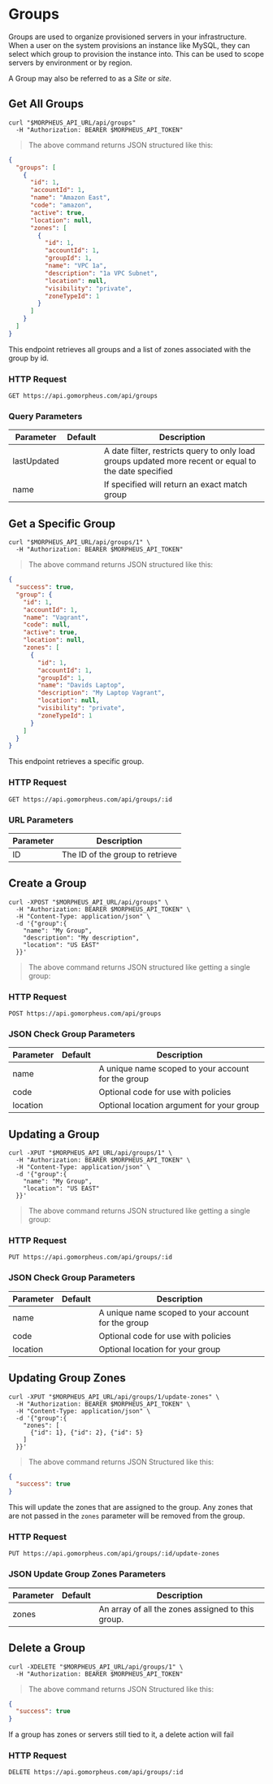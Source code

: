 # Groups

Groups are used to organize provisioned servers in your infrastructure. When a user on the system provisions an instance like MySQL, they can select which group to provision the instance into. This can be used to scope servers by environment or by region.

A Group may also be referred to as a *Site* or *site*.

## Get All Groups

```shell
curl "$MORPHEUS_API_URL/api/groups"
  -H "Authorization: BEARER $MORPHEUS_API_TOKEN"
```

> The above command returns JSON structured like this:

```json
{
  "groups": [
    {
      "id": 1,
      "accountId": 1,
      "name": "Amazon East",
      "code": "amazon",
      "active": true,
      "location": null,
      "zones": [
        {
          "id": 1,
          "accountId": 1,
          "groupId": 1,
          "name": "VPC 1a",
          "description": "1a VPC Subnet",
          "location": null,
          "visibility": "private",
          "zoneTypeId": 1
        }
      ]
    }
  ]
}
```

This endpoint retrieves all groups and a list of zones associated with the group by id.

### HTTP Request

`GET https://api.gomorpheus.com/api/groups`

### Query Parameters

Parameter | Default | Description
--------- | ------- | -----------
lastUpdated |  | A date filter, restricts query to only load groups updated more recent or equal to the date specified
name |  | If specified will return an exact match group


## Get a Specific Group


```shell
curl "$MORPHEUS_API_URL/api/groups/1" \
  -H "Authorization: BEARER $MORPHEUS_API_TOKEN"
```

> The above command returns JSON structured like this:

```json
{
  "success": true,
  "group": {
    "id": 1,
    "accountId": 1,
    "name": "Vagrant",
    "code": null,
    "active": true,
    "location": null,
    "zones": [
      {
        "id": 1,
        "accountId": 1,
        "groupId": 1,
        "name": "Davids Laptop",
        "description": "My Laptop Vagrant",
        "location": null,
        "visibility": "private",
        "zoneTypeId": 1
      }
    ]
  }
}
```

This endpoint retrieves a specific group.


### HTTP Request

`GET https://api.gomorpheus.com/api/groups/:id`

### URL Parameters

Parameter | Description
--------- | -----------
ID | The ID of the group to retrieve

## Create a Group

```shell
curl -XPOST "$MORPHEUS_API_URL/api/groups" \
  -H "Authorization: BEARER $MORPHEUS_API_TOKEN" \
  -H "Content-Type: application/json" \
  -d '{"group":{
    "name": "My Group",
    "description": "My description",
    "location": "US EAST"
  }}'
```

> The above command returns JSON structured like getting a single group:

### HTTP Request

`POST https://api.gomorpheus.com/api/groups`

### JSON Check Group Parameters

Parameter | Default | Description
--------- | ------- | -----------
name      |  | A unique name scoped to your account for the group
code      |  | Optional code for use with policies
location  |  | Optional location argument for your group

## Updating a Group

```shell
curl -XPUT "$MORPHEUS_API_URL/api/groups/1" \
  -H "Authorization: BEARER $MORPHEUS_API_TOKEN" \
  -H "Content-Type: application/json" \
  -d '{"group":{
    "name": "My Group",
    "location": "US EAST"
  }}'
```

> The above command returns JSON structured like getting a single group:

### HTTP Request

`PUT https://api.gomorpheus.com/api/groups/:id`

### JSON Check Group Parameters

Parameter | Default | Description
--------- | ------- | -----------
name      |  | A unique name scoped to your account for the group
code      |  | Optional code for use with policies
location  |  | Optional location for your group

## Updating Group Zones

```shell
curl -XPUT "$MORPHEUS_API_URL/api/groups/1/update-zones" \
  -H "Authorization: BEARER $MORPHEUS_API_TOKEN" \
  -H "Content-Type: application/json" \
  -d '{"group":{
    "zones": [
      {"id": 1}, {"id": 2}, {"id": 5}
    ]
  }}'
```

> The above command returns JSON Structured like this:

```json
{
  "success": true
}
```

This will update the zones that are assigned to the group.
Any zones that are not passed in the `zones` parameter will be removed from the group.

### HTTP Request

`PUT https://api.gomorpheus.com/api/groups/:id/update-zones`

### JSON Update Group Zones Parameters

Parameter | Default | Description
--------- | ------- | -----------
zones      |  | An array of all the zones assigned to this group.


## Delete a Group

```shell
curl -XDELETE "$MORPHEUS_API_URL/api/groups/1" \
  -H "Authorization: BEARER $MORPHEUS_API_TOKEN"
```

> The above command returns JSON Structured like this:

```json
{
  "success": true
}
```

If a group has zones or servers still tied to it, a delete action will fail

### HTTP Request

`DELETE https://api.gomorpheus.com/api/groups/:id`

